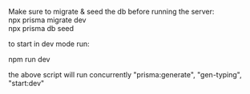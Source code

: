 

Make sure to migrate & seed the db before running the server:
<br>npx prisma migrate dev<br>
npx prisma db seed

to start in dev mode run:

npm run dev

the above script will run concurrently "prisma:generate", "gen-typing", "start:dev"
